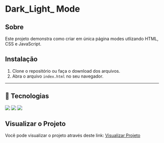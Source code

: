 <h1>Dark_Light_ Mode</h1>

<h2> Sobre </h2>
 Este projeto demonstra como criar em única página modes utlizando HTML, CSS e JavaScript.

## Instalação 

1. Clone o repositório ou faça o download dos arquivos.
2. Abra o arquivo `index.html` no seu navegador.

---


## 🚀 Tecnologias
<div>
  <img src="https://img.shields.io/badge/HTML-239120?style=for-the-badge&logo=html5&logoColor=white">
  <img src="https://img.shields.io/badge/CSS-239120?&style=for-the-badge&logo=css3&logoColor=white">
  <img src= "https://img.shields.io/badge/JAVASCRIPT-239120?style=for-the-badge&logo=javascript&logoColor=white">
          
</div>


## Visualizar o Projeto

Você pode visualizar o projeto através deste link: [Visualizar Projeto](https://caxty.github.io/Dark_Light_Mode/)
